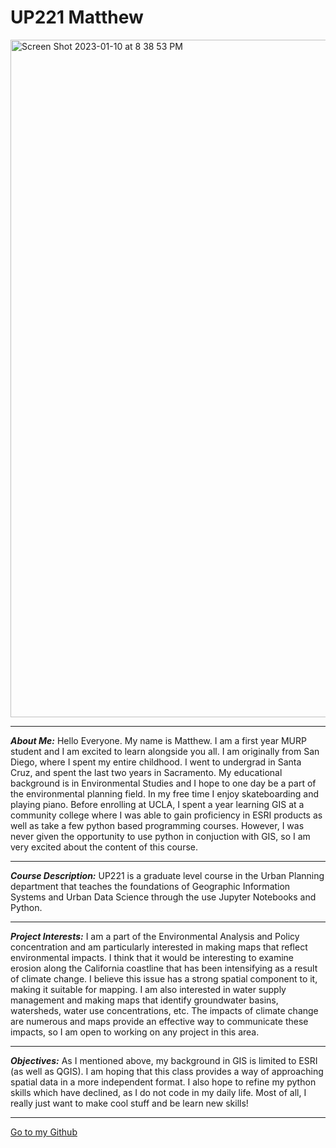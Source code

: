 
# UP221 Matthew

<img width="1084" alt="Screen Shot 2023-01-10 at 8 38 53 PM" src="https://user-images.githubusercontent.com/122327655/211718945-42967c8c-bef6-4200-9878-ceeb5462e1b4.png">

___

***About Me:***
Hello Everyone. My name is Matthew. I am a first year MURP student and I am excited to learn alongside you all. I am originally from San Diego, where I spent my entire childhood. I went to undergrad in Santa Cruz, and spent the last two years in Sacramento. My educational background is in Environmental Studies and I hope to one day be a part of the environmental planning field. In my free time I enjoy skateboarding and playing piano. Before enrolling at UCLA, I spent a year learning GIS at a community college where I was able to gain proficiency in ESRI products as well as take a few python based programming courses. However, I was never given the opportunity to use python in conjuction with GIS, so I am very excited about the content of this course. 
___
***Course Description:***
UP221 is a graduate level course in the Urban Planning department that teaches the foundations of Geographic Information Systems and Urban Data Science through the use Jupyter Notebooks and Python.
___
***Project Interests:***
I am a part of the Environmental Analysis and Policy concentration and am particularly interested in making maps that reflect environmental impacts. I think that it would be interesting to examine erosion along the California coastline that has been intensifying as a result of climate change. I believe this issue has a strong spatial component to it, making it suitable for mapping. I am also interested in water supply management and making maps that identify groundwater basins, watersheds, water use concentrations, etc. The impacts of climate change are numerous and maps provide an effective way to communicate these impacts, so I am open to working on any project in this area.
___
***Objectives:***
As I mentioned above, my background in GIS is limited to ESRI (as well as QGIS). I am hoping that this class provides a way of approaching spatial data in a more independent format. I also hope to refine my python skills which have declined, as I do not code in my daily life. Most of all, I really just want to make cool stuff and be learn new skills!
___

[Go to my Github](https://github.com/mattaijala)
